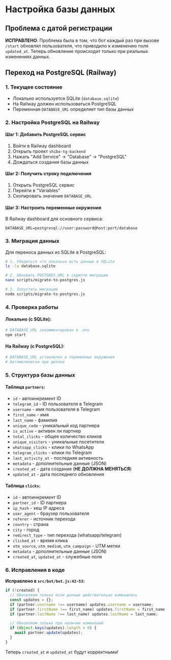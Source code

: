 # Настройка базы данных

## Проблема с датой регистрации

**ИСПРАВЛЕНО**: Проблема была в том, что бот каждый раз при вызове `/start` обновлял пользователя, что приводило к изменению поля `updated_at`. Теперь обновление происходит только при реальных изменениях данных.

## Переход на PostgreSQL (Railway)

### 1. Текущее состояние
- Локально используется SQLite (`database.sqlite`)
- На Railway должен использоваться PostgreSQL
- Переменная `DATABASE_URL` определяет тип базы данных

### 2. Настройка PostgreSQL на Railway

#### Шаг 1: Добавить PostgreSQL сервис
1. Войти в Railway dashboard
2. Открыть проект `shibo-tg-backend`
3. Нажать "Add Service" → "Database" → "PostgreSQL"
4. Дождаться создания базы данных

#### Шаг 2: Получить строку подключения
1. Открыть PostgreSQL сервис
2. Перейти в "Variables"
3. Скопировать значение `DATABASE_URL`

#### Шаг 3: Настроить переменные окружения
В Railway dashboard для основного сервиса:
```
DATABASE_URL=postgresql://user:password@host:port/database
```

### 3. Миграция данных

Для переноса данных из SQLite в PostgreSQL:

```bash
# 1. Убедиться что локально есть данные в SQLite
ls -la database.sqlite

# 2. Обновить POSTGRES_URL в скрипте миграции
nano scripts/migrate-to-postgres.js

# 3. Запустить миграцию
node scripts/migrate-to-postgres.js
```

### 4. Проверка работы

#### Локально (с SQLite):
```bash
# DATABASE_URL закомментирован в .env
npm start
```

#### На Railway (с PostgreSQL):
```bash
# DATABASE_URL установлен в переменных окружения
# Автоматически при деплое
```

### 5. Структура базы данных

#### Таблица `partners`:
- `id` - автоинкремент ID
- `telegram_id` - ID пользователя в Telegram
- `username` - имя пользователя в Telegram
- `first_name` - имя
- `last_name` - фамилия
- `unique_code` - уникальный код партнера
- `is_active` - активен ли партнер
- `total_clicks` - общее количество кликов
- `unique_visitors` - уникальные посетители
- `whatsapp_clicks` - клики по WhatsApp
- `telegram_clicks` - клики по Telegram
- `last_activity_at` - последняя активность
- `metadata` - дополнительные данные (JSON)
- `created_at` - дата создания (**НЕ ДОЛЖНА МЕНЯТЬСЯ**)
- `updated_at` - дата последнего обновления

#### Таблица `clicks`:
- `id` - автоинкремент ID
- `partner_id` - ID партнера
- `ip_hash` - хеш IP адреса
- `user_agent` - браузер пользователя
- `referer` - источник перехода
- `country` - страна
- `city` - город
- `redirect_type` - тип перехода (whatsapp/telegram)
- `clicked_at` - время клика
- `utm_source`, `utm_medium`, `utm_campaign` - UTM метки
- `metadata` - дополнительные данные (JSON)
- `created_at`, `updated_at` - служебные поля

### 6. Исправления в коде

**Исправлено в `src/bot/bot.js:42-53`:**
```javascript
if (!created) {
  // Обновляем только если данные действительно изменились
  const updates = {};
  if (partner.username !== username) updates.username = username;
  if (partner.firstName !== first_name) updates.firstName = first_name;
  if (partner.lastName !== last_name) updates.lastName = last_name;

  // Обновляем только при наличии изменений
  if (Object.keys(updates).length > 0) {
    await partner.update(updates);
  }
}
```

Теперь `created_at` и `updated_at` будут корректными!